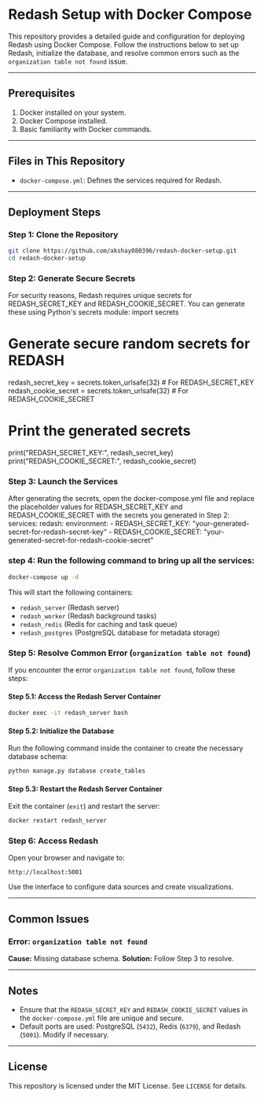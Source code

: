 # Redash Setup with Docker Compose

This repository provides a detailed guide and configuration for deploying Redash using Docker Compose. Follow the instructions below to set up Redash, initialize the database, and resolve common errors such as the `organization table not found` issue.

---

## Prerequisites

1. Docker installed on your system.
2. Docker Compose installed.
3. Basic familiarity with Docker commands.

---

## Files in This Repository

- `docker-compose.yml`: Defines the services required for Redash.

---

## Deployment Steps

### Step 1: Clone the Repository
```bash
git clone https://github.com/akshay080396/redash-docker-setup.git
cd redash-docker-setup
```

### Step 2: Generate Secure Secrets
For security reasons, Redash requires unique secrets for REDASH_SECRET_KEY and REDASH_COOKIE_SECRET. You can generate these using Python's secrets module:
import secrets

# Generate secure random secrets for REDASH
redash_secret_key = secrets.token_urlsafe(32)  # For REDASH_SECRET_KEY
redash_cookie_secret = secrets.token_urlsafe(32)  # For REDASH_COOKIE_SECRET

# Print the generated secrets
print("REDASH_SECRET_KEY:", redash_secret_key)
print("REDASH_COOKIE_SECRET:", redash_cookie_secret)

### Step 3: Launch the Services
After generating the secrets, open the docker-compose.yml file and replace the placeholder values for REDASH_SECRET_KEY and REDASH_COOKIE_SECRET with the secrets you generated in Step 2:
services:
  redash:
    environment:
      - REDASH_SECRET_KEY: "your-generated-secret-for-redash-secret-key"
      - REDASH_COOKIE_SECRET: "your-generated-secret-for-redash-cookie-secret"

### step 4: Run the following command to bring up all the services:
```bash
docker-compose up -d
```
This will start the following containers:
- `redash_server` (Redash server)
- `redash_worker` (Redash background tasks)
- `redash_redis` (Redis for caching and task queue)
- `redash_postgres` (PostgreSQL database for metadata storage)

### Step 5: Resolve Common Error (`organization table not found`)
If you encounter the error `organization table not found`, follow these steps:

#### Step 5.1: Access the Redash Server Container
```bash
docker exec -it redash_server bash
```

#### Step 5.2: Initialize the Database
Run the following command inside the container to create the necessary database schema:
```bash
python manage.py database create_tables
```

#### Step 5.3: Restart the Redash Server Container
Exit the container (`exit`) and restart the server:
```bash
docker restart redash_server
```

### Step 6: Access Redash
Open your browser and navigate to:
```
http://localhost:5001
```
Use the interface to configure data sources and create visualizations.

---

## Common Issues

### Error: `organization table not found`
**Cause:** Missing database schema.
**Solution:** Follow Step 3 to resolve.

---

## Notes
- Ensure that the `REDASH_SECRET_KEY` and `REDASH_COOKIE_SECRET` values in the `docker-compose.yml` file are unique and secure.
- Default ports are used: PostgreSQL (`5432`), Redis (`6379`), and Redash (`5001`). Modify if necessary.

---

## License
This repository is licensed under the MIT License. See `LICENSE` for details.
